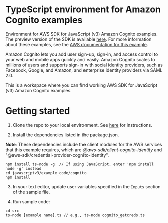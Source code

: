# TypeScript environment for Amazon Cognito examples
Environment for AWS SDK for JavaScript (v3) Amazon Cognito examples. The preview version of the SDK is available [here](https://github.com/aws/aws-sdk-js-v3). 
For more information about these examples, see the [AWS documentation for this example](https://docs.aws.amazon.com/sdk-for-javascript/v3/developer-guide/getting-started-nodejs.html).

Amazon Cognito lets you add user sign-up, sign-in, and access control to your web and mobile apps quickly and easily. Amazon Cognito scales to millions of users and supports sign-in with social identity providers, such as Facebook, Google, and Amazon, and enterprise identity providers via SAML 2.0.

This is a workspace where you can find working AWS SDK for JavaScript (v3) Amazon Cognito examples. 

# Getting started

1. Clone the repo to your local environment. See [here](https://docs.github.com/en/github/creating-cloning-and-archiving-repositories/cloning-a-repository) for instructions.

1. Install the dependencies listed in the package.json.

**Note**: These dependencies include the client modules for the AWS services that this example requires, 
which are *@aws-sdk/client-cognito-identity* and "@aws-sdk/credential-provider-cognito-identity".
```
npm install ts-node -g  // If using JavaScript, enter 'npm install node -g' instead
cd javascriptv3/example_code/cognito 
npm install
```

3. In your text editor, update user variables specified in the ```Inputs``` section of the sample file.

4. Run sample code:
```
cd src
ts-node [example name].ts // e.g., ts-node cognito_getcreds.ts
```
